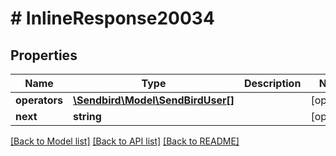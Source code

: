 # # InlineResponse20034

## Properties

Name | Type | Description | Notes
------------ | ------------- | ------------- | -------------
**operators** | [**\Sendbird\Model\SendBirdUser[]**](SendBirdUser.md) |  | [optional]
**next** | **string** |  | [optional]

[[Back to Model list]](../../README.md#models) [[Back to API list]](../../README.md#endpoints) [[Back to README]](../../README.md)
